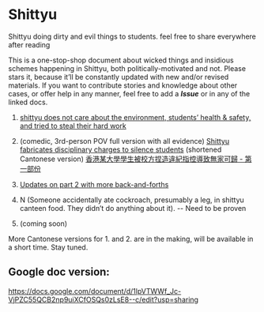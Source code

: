 # Shittyu 

Shittyu doing dirty and evil things to students. feel free to share everywhere after reading 

This is a one-stop-shop document about wicked things and insidious schemes happening in Shittyu, both politically-motivated and not. Please stars it, because it’ll be constantly updated with new and/or revised materials. If you want to contribute stories and knowledge about other cases, or offer help in any manner, feel free to add a ***Issue*** or in any of the linked docs.

1. [shittyu does not care about the environment, students’ health & safety, and tried to steal their hard work](https://www.reddit.com/r/HongKong/comments/1ag090p/i_fight_my_universitys_dark_truths_with_music_but/)

2. (comedic, 3rd-person POV full version with all evidence) [Shittyu fabricates disciplinary charges to silence students](https://docs.google.com/document/d/1ycn6QKL1xf0UoIRlS-eEN2YALk5mhKStguCuUwWAGEA/edit?usp=sharing)
(shortened Cantonese version) [香港某大學學生被校方捏造違紀指控導致無家可歸 - 第一部份](https://docs.google.com/document/d/1w3wyPdOUHlA8x71EPusxcjPnBtHQmM6Z_ZjDwUly9Xo/edit?usp=sharing)

3. [Updates on part 2 with more back-and-forths](https://docs.google.com/document/d/1MJ0-J7w3_svzlZu4kY12Au_Lb5cS1NxcSZXdDhX0jbA/edit?usp=sharing)
   
4. N (Someone accidentally ate cockroach, presumably a leg, in shittyu canteen food. They didn’t do anything about it). -- Need to be proven 

5. (coming soon)
 
More Cantonese versions for 1. and 2. are in the making, will be available in a short time. Stay tuned.


## Google doc version: 
https://docs.google.com/document/d/1lpVTWWf_Jc-VjPZC55QCB2np9uiXCfOSQs0zLsE8--c/edit?usp=sharing
